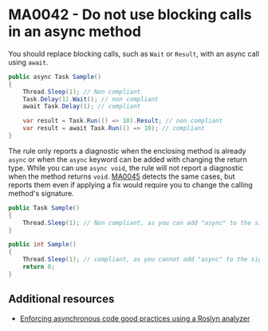 # MA0042 - Do not use blocking calls in an async method

You should replace blocking calls, such as `Wait` or `Result`, with an async call using `await`.

````csharp
public async Task Sample()
{
    Thread.Sleep(1); // Non compliant
    Task.Delay(1).Wait(); // non compliant
    await Task.Delay(1); // compliant

    var result = Task.Run(() => 10).Result; // non compliant
    var result = await Task.Run(() => 10); // compliant
}
````

The rule only reports a diagnostic when the enclosing method is already `async` or when the `async` keyword can be added with changing the return type. While you can use `async void`, the rule will not report a diagnostic when the method returns `void`. [MA0045](MA0045.md) detects the same cases, but reports them even if applying a fix would require you to change the calling method's signature.


````csharp
public Task Sample()
{
    Thread.Sleep(1); // Non compliant, as you can add "async" to the signature without changing the return type
}

public int Sample()
{
    Thread.Sleep(1); // compliant, as you cannot add "async" to the signature without changing the return type
    return 0;
}
````


## Additional resources

- [Enforcing asynchronous code good practices using a Roslyn analyzer](https://www.meziantou.net/enforcing-asynchronous-code-good-practices-using-a-roslyn-analyzer.htm)
